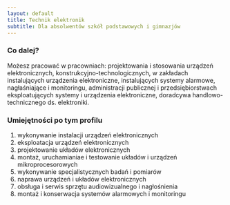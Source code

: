 ```yaml
---
layout: default
title: Technik elektronik
subtitle: Dla absolwentów szkół podstawowych i gimnazjów
---
```


### Co dalej?
Możesz pracować w pracowniach: projektowania i stosowania urządzeń elektronicznych, konstrukcyjno-technologicznych, w zakładach instalujących urządzenia elektroniczne, instalujących systemy alarmowe, nagłaśniające i monitoringu, administracji publicznej i przedsiębiorstwach eksploatujących systemy i urządzenia elektroniczne, doradcywa handlowo-technicznego ds. elektroniki.

### Umiejętności po tym profilu
1. wykonywanie instalacji urządzeń elektronicznych
2. eksploatacja urządzeń elektronicznych
3. projektowanie układów elektronicznych
4. montaż, uruchamianiae i testowanie układów i urządzeń mikroprocesorowych
5. wykonywanie specjalistycznych badań i pomiarów
6. naprawa urządzeń i układów elektronicznych
7. obsługa i serwis sprzętu audiowizualnego i nagłośnienia
8. montaż i konserwacja systemów alarmowych i monitoringu